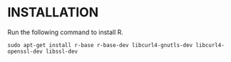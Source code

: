 # INSTALLATION


Run the following command to install R.

`sudo apt-get install r-base r-base-dev libcurl4-gnutls-dev libcurl4-openssl-dev libssl-dev`
